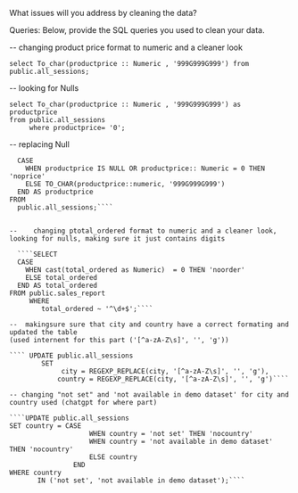 What issues will you address by cleaning the data?





Queries:
Below, provide the SQL queries you used to clean your data.

--  changing product price format to numeric and a cleaner look 

````select To_char(productprice :: Numeric , '999G999G999') from public.all_sessions;````

-- looking for Nulls

```
select To_char(productprice :: Numeric , '999G999G999') as productprice
from public.all_sessions
     where productprice= '0';
```
	 	 
-- replacing Null

````SELECT 
  CASE 
    WHEN productprice IS NULL OR productprice:: Numeric = 0 THEN 'noprice'
    ELSE TO_CHAR(productprice::numeric, '999G999G999')
  END AS productprice
FROM 
  public.all_sessions;````


--    changing ptotal_ordered format to numeric and a cleaner look, looking for nulls, making sure it just contains digits 

  ````SELECT 
  CASE 
    WHEN cast(total_ordered as Numeric)  = 0 THEN 'noorder'
    ELSE total_ordered 
  END AS total_ordered 
FROM public.sales_report
     WHERE 
        total_ordered ~ '^\d+$';````

--  makingsure sure that city and country have a correct formating and updated the table
(used internent for this part ('[^a-zA-Z\s]', '', 'g'))

```` UPDATE public.all_sessions
        SET
             city = REGEXP_REPLACE(city, '[^a-zA-Z\s]', '', 'g'),
            country = REGEXP_REPLACE(city, '[^a-zA-Z\s]', '', 'g')````

-- changing "not set" and 'not available in demo dataset' for city and country used (chatgpt for where part)

````UPDATE public.all_sessions
SET country = CASE 
                    WHEN country = 'not set' THEN 'nocountry'
                    WHEN country = 'not available in demo dataset' THEN 'nocountry'
                    ELSE country
                END
WHERE country
       IN ('not set', 'not available in demo dataset');````




